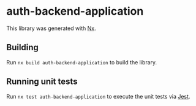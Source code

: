 # auth-backend-application

This library was generated with [Nx](https://nx.dev).

## Building

Run `nx build auth-backend-application` to build the library.

## Running unit tests

Run `nx test auth-backend-application` to execute the unit tests via [Jest](https://jestjs.io).
